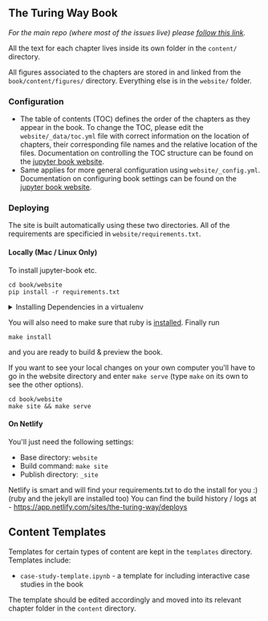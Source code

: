 ## The Turing Way Book
*For the main repo (where most of the issues live) please [follow this link](https://github.com/alan-turing-institute/the-turing-way).*

All the text for each chapter lives inside its own folder in the `content/` directory.

All figures associated to the chapters are stored in and linked from the `book/content/figures/` directory.
Everything else is in the `website/` folder.

### Configuration
- The table of contents (TOC) defines the order of the chapters as they appear in the book.
To change the TOC, please edit the `website/_data/toc.yml` file with correct information on the location of chapters, their corresponding file names and the relative location of the files. 
Documentation on controlling the TOC structure can be found on the [jupyter book website](https://jupyterbook.org/customize/toc.html).
- Same applies for more general configuration using `website/_config.yml`. 
Documentation on configuring book settings can be found on the [jupyter book website](https://jupyterbook.org/customize/config.html).

### Deploying
The site is built automatically using these two directories. All of the requirements are specificied in `website/requirements.txt`.

#### Locally (Mac / Linux Only)
To install jupyter-book etc.
```
cd book/website
pip install -r requirements.txt
```

<details>
    <summary>Installing Dependencies in  a  virtualenv </summary>
Virtual environments are a great way of isolating project-related dependencies
from you system-level python installation.
For more details on virtual environments in python see
[here](https://docs.python.org/3/tutorial/venv.html).
To use a virtual environment for building the book project, use
```
cd book/website
virtualenv the-turing-way
source the-turing-way/bin/activate
pip install -r requirements.txt
```
In case you want to use a specific python interpreter, specify the path as
```
virtualenv -p /usr/bin/python3.7 the-turing-way
```
</details>

You will also need to make sure that ruby is
[installed](https://www.ruby-lang.org/en/documentation/installation/).
Finally run 
```
make install
```
and you are ready to build \& preview the book.

If you want to see your local changes on your own computer you'll have to go in
the website directory and enter `make serve`
(type `make` on its own to see the other options).
```
cd book/website
make site && make serve
```

#### On Netlify
You'll just need the following settings:
- Base directory: `website`
- Build command: `make site`
- Publish directory: `_site`

Netlify is smart and will find your requirements.txt to do the install for you :) (ruby and the jekyll are installed too)
You can find the build history / logs at - https://app.netlify.com/sites/the-turing-way/deploys

## Content Templates

Templates for certain types of content are kept in the `templates` directory.
Templates include:
* `case-study-template.ipynb` - a template for including interactive case studies in the book

The template should be edited accordingly and moved into its relevant chapter folder in the `content` directory.
